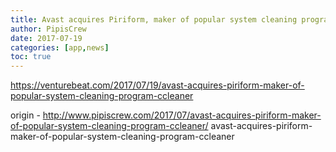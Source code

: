 ```yaml
---
title: Avast acquires Piriform, maker of popular system cleaning program CCleaner
author: PipisCrew
date: 2017-07-19
categories: [app,news]
toc: true
---
```


https://venturebeat.com/2017/07/19/avast-acquires-piriform-maker-of-popular-system-cleaning-program-ccleaner

origin - http://www.pipiscrew.com/2017/07/avast-acquires-piriform-maker-of-popular-system-cleaning-program-ccleaner/ avast-acquires-piriform-maker-of-popular-system-cleaning-program-ccleaner